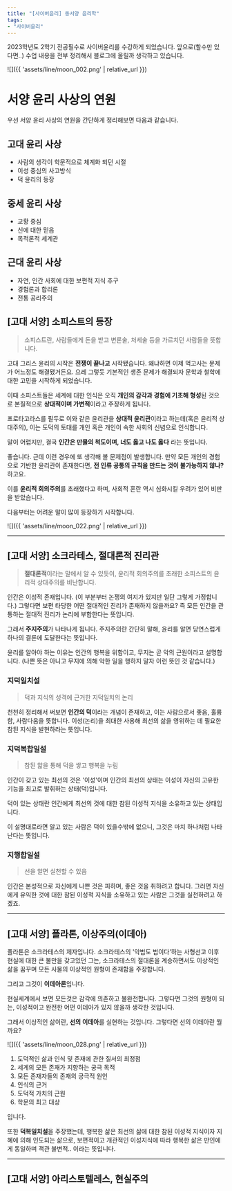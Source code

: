```yaml
---
title: "[사이버윤리] 동서양 윤리학"
tags:
- "사이버윤리"
---
```


2023학년도 2학기 전공필수로 사이버윤리를 수강하게 되었습니다. 앞으로(할수만 있다면..) 수업 내용을 전부 정리해서 블로그에 올릴까 생각하고 있습니다.

![]({{ 'assets/line/moon_002.png' | relative_url }})

# 서양 윤리 사상의 연원
우선 서양 윤리 사상의 연원을 간단하게 정리해보면 다음과 같습니다.
## 고대 윤리 사상
- 사람의 생각이 학문적으로 체계화 되던 시절
- 이성 중심의 사고방식
- 덕 윤리의 등장
## 중세 윤리 사상
- 교황 중심
- 신에 대한 믿음
- 목적론적 세계관
## 근대 윤리 사상
- 자연, 인간 사회에 대한 보편적 지식 추구
- 경험론과 합리론
- 전통 공리주의

## [고대 서양] 소피스트의 등장
> 소피스트란, 사람들에게 돈을 받고 변론술, 처세술 등을 가르치던 사람들을 뜻합니다.

고대 그리스 윤리의 시작은 **전쟁이 끝나고** 시작됐습니다. 왜냐하면 이제 먹고사는 문제가 어느정도 해결됐거든요. 으레 그렇듯 기본적인 생존 문제가 해결되자 문학과 철학에 대한 고민을 시작하게 되었습니다.

이때 소피스트들은 세계에 대한 인식은 오직 **개인의 감각과 경험에 기초해 형성**된 것으로 본질적으로 **상대적이며 가변적**이라고 주장하게 됩니다.

프로타고라스를 필두로 이와 같은 윤리관을 **상대적 윤리관**이라고 하는데(혹은 윤리적 상대주의), 이는 도덕의 토대를 개인 혹은 개인이 속한 사회의 신념으로 인식합니다.

말이 어렵지만, 결국 **인간은 만물의 척도이며, 너도 옳고 나도 옳다** 라는 뜻입니다.

좋습니다. 근데 이런 경우에 또 생각해 볼 문제점이 발생합니다. 만약 모든 개인의 경험으로 기반한 윤리관이 존재한다면, **전 인류 공통의 규칙을 만드는 것이 불가능하지 않나?** 하고요.

이를 **윤리적 회의주의**를 초래했다고 하며, 사회적 혼란 역시 심화시킬 우려가 있어 비판을 받았습니다.

다음부터는 어려운 말이 많이 등장하기 시작합니다.

![]({{ 'assets/line/moon_022.png' | relative_url }})

***

## [고대 서양] 소크라테스, 절대론적 진리관
> **절대론적**이라는 말에서 알 수 있듯이, 윤리적 회의주의를 초래한 소피스트의 윤리적 상대주의를 비난합니다.

인간은 이성적 존재입니다. (이 부분부터 논쟁의 여지가 있지만 일단 그렇게 가정합니다.) 그렇다면 보편 타당한 어떤 절대적인 진리가 존재하지 않을까요? 즉 모든 인간을 관통하는 절대적 진리가 논리에 부합한다는 뜻입니다.

그래서 **주지주의**가 나타나게 됩니다. 주지주의란 간단히 말해, 윤리를 알면 당연스럽게 하나의 결론에 도달한다는 뜻입니다.

윤리를 알아야 하는 이유는 인간의 행복을 위함이고, 무지는 곧 악의 근원이라고 설명합니다. (나쁜 뜻은 아니고 무지에 의해 악한 일을 행하지 말자 이런 뜻인 것 같습니다.)

### 지덕일치설
> 덕과 지식의 성격에 근거한 지덕일치의 논리

천천히 정리해서 써보면 **인간의 덕**이라는 개념이 존재하고, 이는 사람으로서 좋음, 훌륭함, 사람다움을 뜻합니다.
이성(논리)을 최대한 사용해 최선의 삶을 영위하는 데 필요한 참된 지식을 발현하라는 뜻입니다.

### 지덕복합일설
> 참된 앎을 통해 덕을 쌓고 행복을 누림

인간이 갖고 있는 최선의 것은 '이성'이며 인간의 최선의 상태는 이성이 자신의 고유한 기능을 최고로 발휘하는 상태(덕)입니다.

덕이 있는 상태란 인간에게 최선의 것에 대한 참된 이성적 지식을 소유하고 있는 상태입니다.

이 설명대로라면 알고 있는 사람은 덕이 있을수밖에 없으니, 그것은 마치 하나처럼 나타난다는 뜻입니다.

### 지행합일설
> 선을 알면 실천할 수 있음

인간은 본성적으로 자신에게 나쁜 것은 피하며, 좋은 것을 취하려고 합니다. 그러면 자신에게 유익한 것에 대한 참된 이성적 지식을 소유하고 있는 사람은 그것을 실천하려고 하겠죠.

***

## [고대 서양] 플라톤, 이상주의(이데아)
플라톤은 소크라테스의 제자입니다. 소크라테스의 '악법도 법이다'하는 사형선고 이후 현실에 대한 큰 불만을 갖고있던 그는, 소크라테스의 절대론을 계승하면서도 이상적인 삶을 꿈꾸며 모든 사물의 이상적인 원형이 존재함을 주장합니다.

그리고 그것이 **이데아론**입니다.

현실세계에서 보면 모든것은 감각에 의존하고 불완전합니다. 그렇다면 그것의 원형이 되는, 이성적이고 완전한 어떤 이데아가 있지 않을까 생각한 것입니다.

그래서 이상적인 삶이란, **선의 이데아**를 실현하는 것입니다.
그렇다면 선의 이데아란 뭘까요?

![]({{ 'assets/line/moon_028.png' | relative_url }})

1. 도덕적인 삶과 인식 및 존재에 관한 질서의 최정점
2. 세계의 모든 존재가 지향하는 궁극 목적
3. 모든 존재자들의 존재의 궁극적 원인
4. 인식의 근거
5. 도덕적 가치의 근원
6. 학문의 최고 대상

입니다.

또한 **덕복일치설**을 주장했는데, 행복한 삶은 최선의 삶에 대한 참된 이성적 지식이자 지혜에 의해 인도되는 삶으로, 보편적이고 개관적인 이성지식에 따라 행복한 삶은 만인에게 동일하며 객관 불변적.. 이라는 뜻입니다.

***

## [고대 서양] 아리스토텔레스, 현실주의
